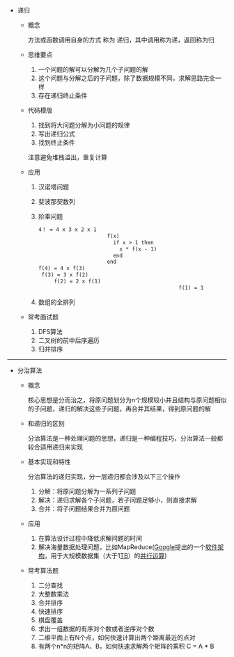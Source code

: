* 递归

  * 概念

    方法或函数调用自身的方式 称为 递归，其中调用称为递，返回称为归

  * 思维要点

    1. 一个问题的解可以分解为几个子问题的解
    2. 这个问题与分解之后的子问题，除了数据规模不同，求解思路完全一样
    3. 存在递归终止条件

  * 代码模版

    1. 找到将大问题分解为小问题的规律
    2. 写出递归公式
    3. 找到终止条件

    注意避免堆栈溢出，重复计算

  * 应用

    1. 汉诺塔问题

    2. 斐波那契数列

    3. 阶乘问题

       ``` tex
       4！ = 4 x 3 x 2 x 1
                             f(x)
                               if x > 1 then
                                 x * f(x - 1)
                               end
                             end
       f(4) = 4 x f(3)												f(4) = 4 x 3 x 2 x 1
       	f(3) = 3 x f(2)												f(3) = 3 x 2 x 1
       		f(2) = 2 x f(1)												f(2) = 2 x 1
       												f(1) = 1			

    4. 数组的全排列

  * 常考面试题

    1. DFS算法
    2. 二叉树的前中后序遍历
    3. 归并排序



---



* 分治算法

  * 概念

    核心思想是分而治之，将原问题划分为n个规模较小并且结构与原问题相似的子问题，递归的解决这些子问题，再合并其结果，得到原问题的解

  * 和递归的区别

    分治算法是一种处理问题的思想，递归是一种编程技巧，分治算法一般都较合适用递归来实现

  * 基本实现和特性

    分治算法的递归实现，分一层递归都会涉及以下三个操作

    1. 分解：将原问题分解为一系列子问题
    1. 解决：递归求解各个子问题，若子问题足够小，则直接求解
    1. 合并：将子问题结果合并为原问题

  * 应用
  
    1. 在算法设计过程中降低求解问题的时间
    2. 解决海量数据处理问题，比如MapReduce([Google](https://zh.wikipedia.org/wiki/Google)提出的一个[软件架构](https://zh.wikipedia.org/wiki/软件架构)，用于大规模数据集（大于1[TB](https://zh.wikipedia.org/wiki/Terabyte)）的[并行运算](https://zh.wikipedia.org/wiki/並行運算))
  
  * 常考算法题
  
    1. 二分查找
    2. 大整数乘法
    3. 合并排序
    4. 快速排序
    5. 棋盘覆盖
    6. 求出一组数据的有序对个数或者逆序对个数
    7. 二维平面上有N个点，如何快速计算出两个距离最近的点对
    8. 有两个n*n的矩阵A、B，如何快速求解两个矩阵的乘积 C = A * B